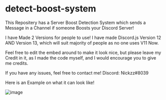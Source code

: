 # detect-boost-system
This Repositery has a Server Boost Detection System which sends a Message in a Channel if someone Boosts your Discord Server!

I have Made 2 Versions for people to use! I have made Discord.js Version 12 AND Version 13, which will suit majority of people as no one uses V11 Now. 

Feel free to edit the embed around to make it look nice, but please leave my Credit in it, as I made the code myself, and I would encourage you to give me credits.

If you have any issues, feel free to contact me! Discord: Nickzz#8039

Here is an Example on what it can look like!



![image](https://user-images.githubusercontent.com/85542797/134796509-1cff570e-158a-4622-a215-14d361d45b7c.png)

